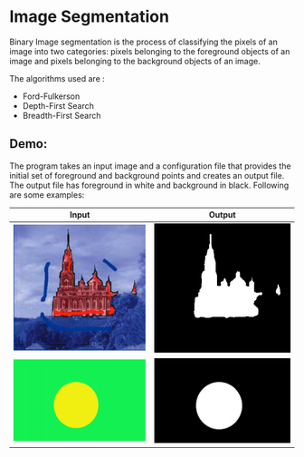 # Image Segmentation
Binary Image segmentation is the process of classifying the pixels of an image into two categories: pixels
belonging to the foreground objects of an image and pixels belonging to the background objects of an image. 

The algorithms used are :
- Ford-Fulkerson
- Depth-First Search
- Breadth-First Search

## Demo:
The program takes an input image and a configuration file that provides the initial set of foreground and
background points and creates an output file. The output file has foreground in white and background in black. Following are some examples:


Input            |  Output
:-------------------------:|:-------------------------:
![](https://github.com/DhwaniSondhi/Image-Segmentation-Retargeting/blob/master/Image-Segmentation/code/build/pdfpic2.png)  |  ![](https://github.com/DhwaniSondhi/Image-Segmentation-Retargeting/blob/master/Image-Segmentation/code/build/outputEuc.png)
![](https://github.com/DhwaniSondhi/Image-Segmentation-Retargeting/blob/master/Image-Segmentation/code/build/simple.png)  |  ![](https://github.com/DhwaniSondhi/Image-Segmentation-Retargeting/blob/master/Image-Segmentation/code/build/outputBall.png)



